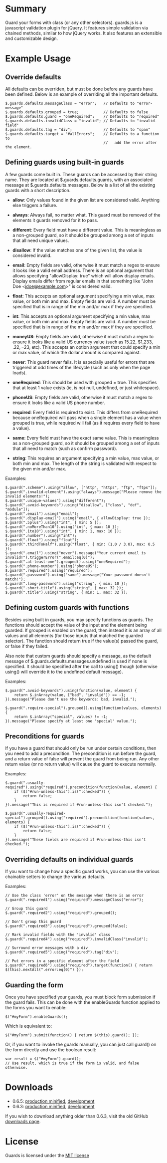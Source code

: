 # Summary

Guard your forms with class (or any other selectors).  guards.js is a
javascript validation plugin for jQuery.  It features simple
validation via chained methods, similar to how jQuery works.  It also
features an extensible and customizable design.

# Example Usage

## Override defaults

All defaults can be overriden, but must be done before any guards have
been defined.  Below is an example of overriding all the important
defaults.

    $.guards.defaults.messageClass = "error";   // Defaults to "error-message"
    $.guards.defaults.grouped = true;           // Defaults to false
    $.guards.defaults.guard = "oneRequired";    // Defaults to "required"
    $.guards.defaults.invalidClass = "invalid"; // Defaults to "invalid-field"
    $.guards.defaults.tag = "div";              // Defaults to "span"
    $.guards.defaults.target = "#allErrors";    // Defaults to a function to
                                                //   add the error after the element.

## Defining guards using built-in guards

A few guards come built in.  These guards can be accessed by their
string name.  They are located at $.guards.defaults.guards, with an
associated message at $.guards.defaults.messages.  Below is a list of
all the existing guards with a short description.

* **allow**: Only values found in the given list are considered valid.
  Anything else triggers a failure.

* **always**: Always fail, no matter what.  This guard must be removed
  of the elements it guards removed for it to pass.

* **different**: Every field must have a different value.  This is
  meaningless as a non-grouped guard, so it should be grouped among a
  set of inputs that all need unique values.

* **disallow**: If the value matches one of the given list, the value
  is considered invalid.

* **email**: Empty fields are valid, otherwise it must match a regex
  to ensure it looks like a valid email address.  There is an optional
  argument that allows specifying "allowDisplay: true" which will
  allow display emails.  Display emails differ from regular emails in
  that something like "John Doe &lt;jdoe@example.com&gt;" is considered
  valid.

* **float**: This accepts an optional argument specifying a min value,
  max value, or both min and max.  Empty fields are valid.  A number
  must be specified that is in range of the min and/or max if they are
  specified.

* **int**: This accepts an optional argument specifying a min value,
  max value, or both min and max.  Empty fields are valid.  A number
  must be specified that is in range of the min and/or max if they are
  specified.

* **moneyUS**: Empty fields are valid, otherwise it must match a regex
  to ensure it looks like a valid US currency value (such as 15.22,
  $1,233, $.22, -$23, etc).  This accepts an option argument that
  could specify a min or max value, of which the dollar amount is
  compared against.

* **never**: This guard never fails.  It is especially useful for
  errors that are triggered at odd times of the lifecycle (such as
  only when the page loads).

* **oneRequired**: This should be used with grouped = true.  This
  specifies that at least 1 value exists (ie, is not null, undefined,
  or just whitespace).

* **phoneUS**: Empty fields are valid, otherwise it must match a regex
  to ensure it looks like a valid US phone number.

* **required**: Every field is required to exist.  This differs from
  oneRequired because oneRequired will pass when a single element has
  a value when grouped is true, while required will fail (as it
  requires every field to have a value).

* **same**: Every field must have the exact same value.  This is
  meaningless as a non-grouped guard, so it should be grouped among a
  set of inputs that all need to match (such as confirm password).

* **string**: This requires an argument specifying a min value, max
  value, or both min and max.  The length of the string is validated
  with respect to the given min and/or max.

Examples:

    $.guard(".scheme").using("allow", ["http", "https", "ftp", "ftps"]);
    $.guard(".invalid-element").using("always").message("Please remove the invalid elements!");
    $.guard(".unique-values").using("different");
    $.guard(".avoid-keywords").using("disallow", ["class", "def", "module"]);
    $.guard(".email").using("email");
    $.guard(".display-email").using("email", { allowDisplay: true });
    $.guard(".5plus").using("int", { min: 5 });
    $.guard(".noMoreThan10").using("int", { max: 10 });
    $.guard(".1to10").using("int", { min: 1, max: 10 });
    $.guard(".number").using("int");
    $.guard(".float").using("float");
    $.guard(".thirdToHalf").using("float", { min: (1.0 / 3.0), max: 0.5 });
    $.guard(".email").using("never").message("Your current email is invalid!").triggerError(".email:eq(0)");
    $.guard(".at-least-one").grouped().using("oneRequired");
    $.guard(".phone-number").using("phoneUS");
    $.guard(".required").using("required");
    $.guard(".password").using("same").message("Your password doesn't match!");
    $.guard(".long-password").using("string", { min: 10 });
    $.guard(".short-title").using("string", { max: 32 });
    $.guard(".title").using("string", { min: 1, max: 32 });

## Defining custom guards with functions

Besides using built in guards, you may specify functions as guards.
The functions should accept the value of the input and the element
being guarded.  If grouped is enabled on the guard, then instead it is
an array of all values and all elements (for those inputs that matched
the guarded selector).  The function should return true if the
value(s) passed the guard, or false if they failed.

Also note that custom guards should specify a message, as the default
message of $.guards.defaults.messages.undefined is used if none is
specified.  It should be specified after the call to using() though
(otherwise using() will override it to the undefined default
message).

Examples:

    $.guard(".avoid-keywords").using(function(value, element) {
        return $.inArray(value, ["bad", "invalid"]) == -1;
    }).message("Please don't use the keywords: bad, invalid.");

    $.guard(".require-special").grouped().using(function(values, elements) {
        return $.inArray("special", values) != -1;
    }).message("Please specify at least one 'special' value.");

## Preconditions for guards

If you have a guard that should only be run under certain conditions,
then you need to add a precondition.  The precondition is run before
the guard, and a return value of false will prevent the guard from
being run.  Any other return value (or no return value) will cause the
guard to execute normally.

Examples:

    $.guard(".usually-required").using("required").precondition(function(value, element) {
        if ($("#run-unless-this").is(":checked")) {
            return false;
        }
    }).message("This is required if #run-unless-this isn't checked.");

    $.guard(".usually-required-special").grouped().using("required").precondition(function(values, elements) {
        if ($("#run-unless-this").is(":checked")) {
            return false;
        }
    }).message("These fields are required if #run-unless-this isn't checked.");

## Overriding defaults on individual guards

If you want to change how a specific guard works, you can use the
various chainable setters to change the various defaults.

Examples:

    // Use the class 'error' on the message when there is an error
    $.guard(".required1").using("required").messageClass("error");

    // Group this guard
    $.guard(".required2").using("required").grouped();

    // Don't group this guard
    $.guard(".required3").using("required").grouped(false);

    // Mark invalid fields with the 'invalid' class
    $.guard(".required4").using("required").invalidClass("invalid");

    // Surround error messages with a div
    $.guard(".required5").using("required").tag("div");

    // Put errors in a specific element after the field
    $.guard(".required6").using("required").target(function() { return $(this).nextAll(".error:eq(0)") });

## Guarding the form

Once you have specified your guards, you must block form submission if
the guard fails.  This can be done with the enableGuards function
applied to the forms you want to enable:

    $("#myForm").enableGuards();

Which is equivalent to:

    $("#myForm").submit(function() { return $(this).guard(); });

Or, if you want to invoke the guards manually, you can just call
guard() on the form directly and use the boolean result:

    var result = $("#myForm").guard();
    // Use result, which is true if the form is valid, and false otherwise.

# Downloads

* 0.6.5: [production minified](https://raw.github.com/on-site/guards.js/0.6.5/downloads/guards-0.6.5.min.js), [development](https://raw.github.com/on-site/guards.js/0.6.5/downloads/guards-0.6.5.js)
* 0.6.3: [production minified](https://raw.github.com/on-site/guards.js/0.6.3/downloads/guards-0.6.3.min.js), [development](https://raw.github.com/on-site/guards.js/0.6.3/downloads/guards-0.6.3.js)

If you wish to download anything older than 0.6.3, visit the old GitHub
[downloads page](https://github.com/on-site/guards.js/downloads).

# License

Guards is licensed under the [MIT license](https://raw.github.com/on-site/guards.js/master/MIT-LICENSE.txt)
